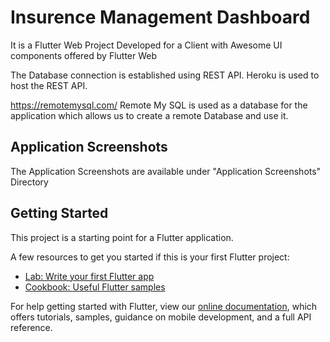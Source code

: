# Insurence Management Dashboard
It is a Flutter Web Project
Developed for a Client with Awesome UI components offered by Flutter Web

The Database connection is established using REST API. 
Heroku is used to host the REST API.

https://remotemysql.com/ 
Remote My SQL is used as a database for the application which allows us to create a remote Database and use it.
	
## Application Screenshots

The Application Screenshots are available under "Application Screenshots" Directory


## Getting Started

This project is a starting point for a Flutter application.

A few resources to get you started if this is your first Flutter project:

- [Lab: Write your first Flutter app](https://flutter.dev/docs/get-started/codelab)
- [Cookbook: Useful Flutter samples](https://flutter.dev/docs/cookbook)

For help getting started with Flutter, view our
[online documentation](https://flutter.dev/docs), which offers tutorials,
samples, guidance on mobile development, and a full API reference.
